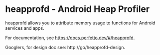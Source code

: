 # heapprofd - Android Heap Profiler

heapprofd allows you to attribute memory usage to functions for Android services
and apps.

For documentation, see https://docs.perfetto.dev/#/heapprofd.

Googlers, for design doc see: http://go/heapprofd-design.
